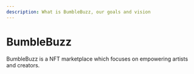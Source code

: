 ```yaml
---
description: What is BumbleBuzz, our goals and vision
---
```


# BumbleBuzz

BumbleBuzz is a NFT marketplace which focuses on empowering artists and creators.
